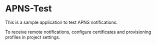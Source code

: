 # APNS-Test

This is a sample application to test APNS notifications.

To receive remote notifications, configure certificates and provisioning profiles in project settings.